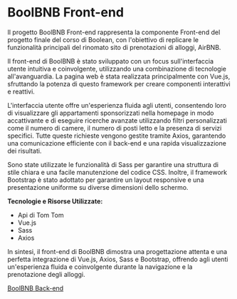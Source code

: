 # BoolBNB Front-end

Il progetto BoolBNB Front-end rappresenta la componente Front-end del progetto finale del corso di Boolean, con l'obiettivo di replicare le funzionalità principali del rinomato sito di prenotazioni di alloggi, AirBNB.

Il front-end di BoolBNB è stato sviluppato con un focus sull'interfaccia utente intuitiva e coinvolgente, utilizzando una combinazione di tecnologie all'avanguardia. La pagina web è stata realizzata principalmente con Vue.js, sfruttando la potenza di questo framework per creare componenti interattivi e reattivi.

L'interfaccia utente offre un'esperienza fluida agli utenti, consentendo loro di visualizzare gli appartamenti sponsorizzati nella homepage in modo accattivante e di eseguire ricerche avanzate utilizzando filtri personalizzati come il numero di camere, il numero di posti letto e la presenza di servizi specifici. Tutte queste richieste vengono gestite tramite Axios, garantendo una comunicazione efficiente con il back-end e una rapida visualizzazione dei risultati.

Sono state utilizzate le funzionalità di Sass per garantire una struttura di stile chiara e una facile manutenzione del codice CSS. Inoltre, il framework Bootstrap è stato adottato per garantire un layout responsive e una presentazione uniforme su diverse dimensioni dello schermo.

**Tecnologie e Risorse Utilizzate:**
- Api di Tom Tom
- Vue.js
- Sass
- Axios

In sintesi, il front-end di BoolBNB dimostra una progettazione attenta e una perfetta integrazione di Vue.js, Axios, Sass e Bootstrap, offrendo agli utenti un'esperienza fluida e coinvolgente durante la navigazione e la prenotazione degli alloggi.

[BoolBNB Back-end](https://github.com/TALEX1995/Back-end-BoolBNB)
